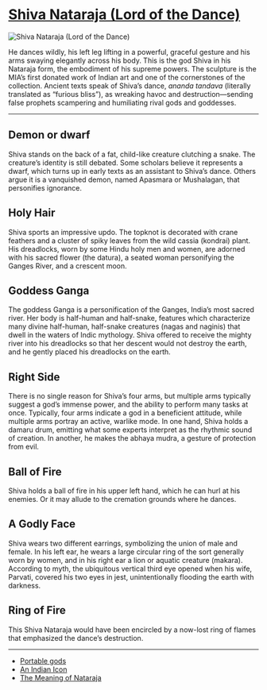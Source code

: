 # [Shiva Nataraja (Lord of the Dance)](http://artsmia.github.io/griot/#/o/376)
![Shiva Nataraja (Lord of the Dance)](http://api.artsmia.org/images/376/large.jpg)

He dances wildly, his left leg lifting in a powerful, graceful gesture and his arms swaying elegantly across his body. This is the god Shiva in his Nataraja form, the embodiment of his supreme powers. The sculpture is the MIA’s first donated work of Indian art and one of the cornerstones of the collection. Ancient texts speak of Shiva’s dance, *ananda tandava* (literally translated as “furious bliss”), as wreaking havoc and destruction—sending false prophets scampering and humiliating rival gods and goddesses. 

---

## Demon or dwarf

Shiva stands on the back of a fat, child-like creature clutching a snake. The creature’s identity is still debated. Some scholars believe it represents a dwarf, which turns up in early texts as an assistant to Shiva’s dance. Others argue it is a vanquished demon, named Apasmara or Mushalagan, that personifies ignorance.

## Holy Hair

Shiva sports an impressive updo. The topknot is decorated with crane feathers and a cluster of spiky leaves from the wild cassia (kondrai) plant. His dreadlocks, worn by some Hindu holy men and women, are adorned with his sacred flower (the datura), a seated woman personifying the Ganges River, and a crescent moon.  

## Goddess Ganga

The goddess Ganga is a personification of the Ganges, India’s most sacred river. Her body is half-human and half-snake, features which characterize many divine half-human, half-snake creatures (nagas and naginis) that dwell in the waters of Indic mythology. Shiva offered to receive the mighty river into his dreadlocks so that her descent would not destroy the earth, and he gently placed his dreadlocks on the earth.

## Right Side

There is no single reason for Shiva’s four arms, but multiple arms typically suggest a god’s immense power, and the ability to perform many tasks at once. Typically, four arms indicate a god in a beneficient attitude, while multiple arms portray an active, warlike mode. In one hand, Shiva holds a damaru drum, emitting what some experts interpret as the rhythmic sound of creation. In another, he makes the abhaya mudra, a gesture of protection from evil.

## Ball of Fire

Shiva holds a ball of fire in his upper left hand, which he can hurl at his enemies. Or it may allude to the cremation grounds where he dances.

## A Godly Face

Shiva wears two different earrings, symbolizing the union of male and female. In his left ear, he wears a large circular ring of the sort generally worn by women, and in his right ear a lion or aquatic creature (makara). According to myth, the ubiquitous vertical third eye opened when his wife, Parvati, covered his two eyes in jest, unintentionally flooding the earth with darkness.

## Ring of Fire

This Shiva Nataraja would have been encircled by a now-lost ring of flames that emphasized the dance’s destruction.

---

* [Portable gods](../stories/portable-gods.md)
* [An Indian Icon](../stories/an-indian-icon.md)
* [The Meaning of Nataraja](../stories/the-meaning-of-nataraja.md)
